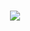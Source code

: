 <h1 align="center">
  <img src="https://readme-typing-svg.demolab.com?font=Nunito&size=100&duration=2200&pause=1000&color=697EF7&center=true&vCenter=true&width=600&height=200&lines=Hi+There+;I'm+Aditya;A+Student.;"/></h1>



